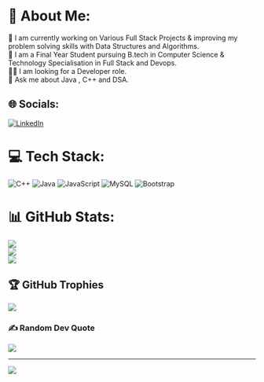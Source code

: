 # 💫 About Me:
🔭 I am currently working on Various Full Stack Projects & improving my problem solving skills with Data Structures and Algorithms.<br>🏫 I am a Final Year Student pursuing B.tech in Computer Science & Technology Specialisation in Full Stack and Devops.<br>👨‍🏫 I am looking for a Developer role.<br>📄 Ask me about Java , C++ and DSA.<br>


## 🌐 Socials:
[![LinkedIn](https://img.shields.io/badge/LinkedIn-%230077B5.svg?logo=linkedin&logoColor=white)](https://linkedin.com/in/abhay-arya-a15603224) 

# 💻 Tech Stack:
![C++](https://img.shields.io/badge/c++-%2300599C.svg?style=for-the-badge&logo=c%2B%2B&logoColor=white) ![Java](https://img.shields.io/badge/java-%23ED8B00.svg?style=for-the-badge&logo=java&logoColor=white) ![JavaScript](https://img.shields.io/badge/javascript-%23323330.svg?style=for-the-badge&logo=javascript&logoColor=%23F7DF1E) ![MySQL](https://img.shields.io/badge/mysql-%2300f.svg?style=for-the-badge&logo=mysql&logoColor=white) ![Bootstrap](https://img.shields.io/badge/bootstrap-%23563D7C.svg?style=for-the-badge&logo=bootstrap&logoColor=white)
# 📊 GitHub Stats:
![](https://github-readme-stats.vercel.app/api?username=abhay1748&theme=city_light&hide_border=false&include_all_commits=true&count_private=false)<br/>
![](https://github-readme-streak-stats.herokuapp.com/?user=abhay1748&theme=city_light&hide_border=false)<br/>
![](https://github-readme-stats.vercel.app/api/top-langs/?username=abhay1748&theme=city_light&hide_border=false&include_all_commits=true&count_private=false&layout=compact)

## 🏆 GitHub Trophies
![](https://github-profile-trophy.vercel.app/?username=abhay1748&theme=radical&no-frame=false&no-bg=false&margin-w=4)

### ✍️ Random Dev Quote
![](https://quotes-github-readme.vercel.app/api?type=horizontal&theme=radical)

---
[![](https://visitcount.itsvg.in/api?id=abhay1748&icon=2&color=1)](https://visitcount.itsvg.in)

<!-- Proudly created with GPRM ( https://gprm.itsvg.in ) -->

